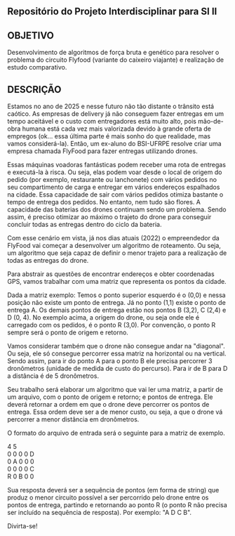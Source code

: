 ## Repositório do Projeto Interdisciplinar para SI II

## OBJETIVO
Desenvolvimento de algoritmos de força bruta e genético para resolver o problema do circuito Flyfood (variante do caixeiro viajante) e realização de estudo comparativo.

## DESCRIÇÃO
Estamos no ano de 2025 e nesse futuro não tão distante o trânsito está caótico. As empresas de delivery já não conseguem fazer entregas em um tempo aceitável e o custo com entregadores está muito alto, pois mão-de-obra humana está cada vez mais valorizada devido à grande oferta de empregos (ok… essa última parte é mais sonho do que realidade, mas vamos considerá-la). Então, um ex-aluno do BSI-UFRPE resolve criar uma empresa chamada FlyFood para fazer entregas utilizando drones.

Essas máquinas voadoras fantásticas podem receber uma rota de entregas e executá-la à risca. Ou seja, elas podem voar desde o local de origem do pedido (por exemplo, restaurante ou lanchonete) com vários pedidos no seu compartimento de carga e entregar em vários endereços espalhados na cidade. Essa capacidade de sair com vários pedidos otimiza bastante o tempo de entrega dos pedidos. No entanto, nem tudo são flores. A capacidade das baterias dos drones continuam sendo um problema. Sendo assim, é preciso otimizar ao máximo o trajeto do drone para conseguir concluir todas as entregas dentro do ciclo da bateria.

Com esse cenário em vista, já nos dias atuais (2022) o empreendedor da FlyFood vai começar a desenvolver um algoritmo de roteamento. Ou seja, um algoritmo que seja capaz de definir o menor trajeto para a realização de todas as entregas do drone.

Para abstrair as questões de encontrar endereços e obter coordenadas GPS, vamos trabalhar com uma matriz que representa os pontos da cidade.

Dada a matriz exemplo: Temos o ponto superior esquerdo é o (0,0) e nessa posição não existe um ponto de entrega. Já no ponto (1,1) existe o ponto de entrega A. Os demais pontos de entrega estão nos pontos B (3,2), C (2,4) e D (0, 4). No exemplo acima, a origem do drone, ou seja onde ele é carregado com os pedidos, é o ponto R (3,0). Por convenção, o ponto R sempre será o ponto de origem e retorno.

Vamos considerar também que o drone não consegue andar na "diagonal". Ou seja, ele só consegue percorrer essa matriz na horizontal ou na vertical. Sendo assim, para ir do ponto A para o ponto B ele precisa percorrer 3 dronômetros (unidade de medida de custo do percurso). Para ir de B para D a distância é de 5 dronômetros.

Seu trabalho será elaborar um algoritmo que vai ler uma matriz, a partir de um arquivo, com o ponto de origem e retorno; e pontos de entrega. Ele deverá retornar a ordem em que o drone deve percorrer os pontos de entrega. Essa ordem deve ser a de menor custo, ou seja, a que o drone vá percorrer a menor distância em dronômetros.

O formato do arquivo de entrada será o seguinte para a matriz de exemplo.

4 5 <br>
0 0 0 0 D <br>
0 A 0 0 0 <br>
0 0 0 0 C <br>
R 0 B 0 0 <br>

Sua resposta deverá ser a sequência de pontos (em forma de string) que produz o menor circuito possível a ser percorrido pelo drone entre os pontos de entrega, partindo e retornando ao ponto R (o ponto R não precisa ser incluído na sequência de resposta). Por exemplo: "A D C B".

Divirta-se!
